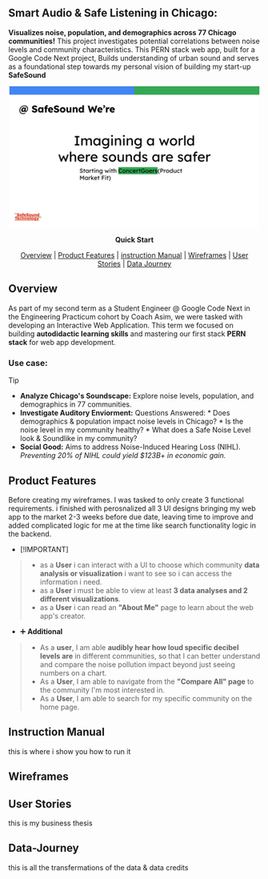 ## Smart Audio & Safe Listening in Chicago:

**Visualizes noise, population, and demographics across 77 Chicago communities!**
This project investigates potential correlations between noise levels and community characteristics. This PERN stack web app, built for a Google Code Next project, Builds understanding of urban sound and serves as a foundational step towards my personal vision of building my start-up **SafeSound**


<div align="center">

<a> <img src="assets/Copy of SafeSound_Vision.svg" alt="drawing" width="500" />
</a>

**Quick Start**

[Overview](#Overview) | [Product Features](#Product-Features) | [instruction Manual](#instruction-manual) | [Wireframes](#Wireframes) | [User Stories](#User-Stories) | [Data Journey](#Data-Journey)

</div>


[//]: # (> 1. [Overview]&#40;#Overview&#41;)

[//]: # (> 1. [Product Features]&#40;#Product-Features&#41;)

[//]: # (> 2. [instruction Manual]&#40;#instruction-manual&#41;)

[//]: # (> 1. [Wireframes]&#40;#Wireframes&#41;)

[//]: # (> 1. [User Stories]&#40;#User-Stories&#41;)

[//]: # (>1. [Data Journey]&#40;#Data-Journey&#41;)

## Overview  

As part of my second term as a Student Engineer @ Google Code Next in the Engineering Practicum cohort by Coach Asim, we were tasked with developing an Interactive Web Application. This term we focused on building **autodidactic learning skills** and mastering our first stack **PERN stack** for web app development.

### Use case:
> [!TIP]
> *   **Analyze Chicago's Soundscape:** Explore noise levels, population, and demographics in 77 communities.
> *   **Investigate Auditory Enviorment:** Questions Answered:
    *   Does demographics & population impact noise levels in Chicago?
    *   Is the noise level in my community healthy?
    *   What does a Safe Noise Level look & Soundlike in my community?
> *   **Social Good:** Aims to address Noise-Induced Hearing Loss (NIHL).
  *Preventing 20% of NIHL could yield $123B+ in economic gain.*

## Product Features

Before creating my wireframes. I was tasked to only create 3 functional requirements. i finished with perosnalized all 3 UI designs bringing my web app to the market 2-3 weeks before due date, leaving time to improve and added complicated logic for me at the time like search functionality logic in the backend. 

- [!IMPORTANT]
>* as a **User** i can interact with a UI to choose which community **data analysis or visualization** i want to see so i can access the information i need.
>* as a **User** i must be able to view at least **3 data analyses and 2 different visualizations**. 
>  * as a **User** i can read an **"About Me"** page to learn about the web app's creator.

- ➕ **Additional** 
> * As a **user**, I am able **audibly hear how loud specific decibel levels are** in different communities, so that I can better understand and compare the noise pollution impact beyond just seeing numbers on a chart.
> * As a **User**, I am able to navigate from the **"Compare All" page** to the community I'm most interested in.
> * As a **User**, I am able to search for my specific community on the home page.

## Instruction Manual

this is where i show you how to run it

## Wireframes

## User Stories

this is my business thesis

## Data-Journey

this is all the transfermations of the data & data credits

